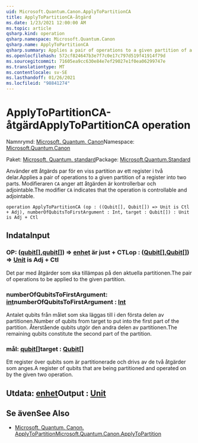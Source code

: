 ```yaml
---
uid: Microsoft.Quantum.Canon.ApplyToPartitionCA
title: ApplyToPartitionCA-åtgärd
ms.date: 1/23/2021 12:00:00 AM
ms.topic: article
qsharp.kind: operation
qsharp.namespace: Microsoft.Quantum.Canon
qsharp.name: ApplyToPartitionCA
qsharp.summary: Applies a pair of operations to a given partition of a register into two parts. The modifier `CA` indicates that the operation is controllable and adjointable.
ms.openlocfilehash: 572cf824647b3e7f7c0e17c797d519f41914f79d
ms.sourcegitcommit: 71605ea9cc630e84e7ef29027e1f0ea06299747e
ms.translationtype: MT
ms.contentlocale: sv-SE
ms.lasthandoff: 01/26/2021
ms.locfileid: "98841274"
---
```

# <a name="applytopartitionca-operation"></a><span data-ttu-id="d014f-102">ApplyToPartitionCA-åtgärd</span><span class="sxs-lookup"><span data-stu-id="d014f-102">ApplyToPartitionCA operation</span></span>

<span data-ttu-id="d014f-103">Namnrymd: [Microsoft. Quantum. Canon](xref:Microsoft.Quantum.Canon)</span><span class="sxs-lookup"><span data-stu-id="d014f-103">Namespace: [Microsoft.Quantum.Canon](xref:Microsoft.Quantum.Canon)</span></span>

<span data-ttu-id="d014f-104">Paket: [Microsoft. Quantum. standard](https://nuget.org/packages/Microsoft.Quantum.Standard)</span><span class="sxs-lookup"><span data-stu-id="d014f-104">Package: [Microsoft.Quantum.Standard](https://nuget.org/packages/Microsoft.Quantum.Standard)</span></span>


<span data-ttu-id="d014f-105">Använder ett åtgärds par för en viss partition av ett register i två delar.</span><span class="sxs-lookup"><span data-stu-id="d014f-105">Applies a pair of operations to a given partition of a register into two parts.</span></span>
<span data-ttu-id="d014f-106">Modifieraren `CA` anger att åtgärden är kontrollerbar och adjointable.</span><span class="sxs-lookup"><span data-stu-id="d014f-106">The modifier `CA` indicates that the operation is controllable and adjointable.</span></span>

```qsharp
operation ApplyToPartitionCA (op : ((Qubit[], Qubit[]) => Unit is Ctl + Adj), numberOfQubitsToFirstArgument : Int, target : Qubit[]) : Unit is Adj + Ctl
```


## <a name="input"></a><span data-ttu-id="d014f-107">Indata</span><span class="sxs-lookup"><span data-stu-id="d014f-107">Input</span></span>

### <a name="op--qubitqubit--unit--is-adj--ctl"></a><span data-ttu-id="d014f-108">OP: ([qubit](xref:microsoft.quantum.lang-ref.qubit)[],[qubit](xref:microsoft.quantum.lang-ref.qubit)[]) => [enhet](xref:microsoft.quantum.lang-ref.unit)  är just + CTL</span><span class="sxs-lookup"><span data-stu-id="d014f-108">op : ([Qubit](xref:microsoft.quantum.lang-ref.qubit)[],[Qubit](xref:microsoft.quantum.lang-ref.qubit)[]) => [Unit](xref:microsoft.quantum.lang-ref.unit)  is Adj + Ctl</span></span>

<span data-ttu-id="d014f-109">Det par med åtgärder som ska tillämpas på den aktuella partitionen.</span><span class="sxs-lookup"><span data-stu-id="d014f-109">The pair of operations to be applied to the given partition.</span></span>


### <a name="numberofqubitstofirstargument--int"></a><span data-ttu-id="d014f-110">numberOfQubitsToFirstArgument: [int](xref:microsoft.quantum.lang-ref.int)</span><span class="sxs-lookup"><span data-stu-id="d014f-110">numberOfQubitsToFirstArgument : [Int](xref:microsoft.quantum.lang-ref.int)</span></span>

<span data-ttu-id="d014f-111">Antalet qubits från målet som ska läggas till i den första delen av partitionen.</span><span class="sxs-lookup"><span data-stu-id="d014f-111">Number of qubits from target to put into the first part of the partition.</span></span>
<span data-ttu-id="d014f-112">Återstående qubits utgör den andra delen av partitionen.</span><span class="sxs-lookup"><span data-stu-id="d014f-112">The remaining qubits constitute the second part of the partition.</span></span>


### <a name="target--qubit"></a><span data-ttu-id="d014f-113">mål: [qubit](xref:microsoft.quantum.lang-ref.qubit)[]</span><span class="sxs-lookup"><span data-stu-id="d014f-113">target : [Qubit](xref:microsoft.quantum.lang-ref.qubit)[]</span></span>

<span data-ttu-id="d014f-114">Ett register över qubits som är partitionerade och drivs av de två åtgärder som anges.</span><span class="sxs-lookup"><span data-stu-id="d014f-114">A register of qubits that are being partitioned and operated on by the given two operation.</span></span>



## <a name="output--unit"></a><span data-ttu-id="d014f-115">Utdata: [enhet](xref:microsoft.quantum.lang-ref.unit)</span><span class="sxs-lookup"><span data-stu-id="d014f-115">Output : [Unit](xref:microsoft.quantum.lang-ref.unit)</span></span>



## <a name="see-also"></a><span data-ttu-id="d014f-116">Se även</span><span class="sxs-lookup"><span data-stu-id="d014f-116">See Also</span></span>

- [<span data-ttu-id="d014f-117">Microsoft. Quantum. Canon. ApplyToPartition</span><span class="sxs-lookup"><span data-stu-id="d014f-117">Microsoft.Quantum.Canon.ApplyToPartition</span></span>](xref:Microsoft.Quantum.Canon.ApplyToPartition)